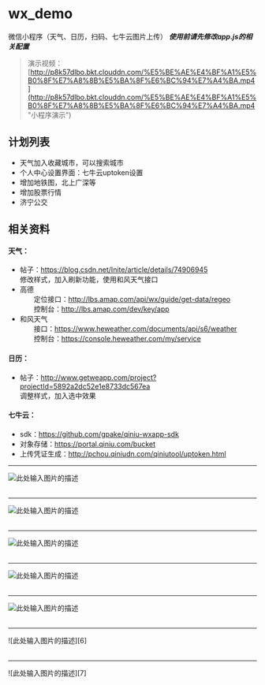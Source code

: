 # wx_demo
微信小程序（天气、日历，扫码、七牛云图片上传）
***使用前请先修改app.js的相关配置***
> 演示视频：
[http://p8k57dlbo.bkt.clouddn.com/%E5%BE%AE%E4%BF%A1%E5%B0%8F%E7%A8%8B%E5%BA%8F%E6%BC%94%E7%A4%BA.mp4](http://p8k57dlbo.bkt.clouddn.com/%E5%BE%AE%E4%BF%A1%E5%B0%8F%E7%A8%8B%E5%BA%8F%E6%BC%94%E7%A4%BA.mp4 "小程序演示")
## 计划列表
- 天气加入收藏城市，可以搜索城市
- 个人中心设置界面：七牛云uptoken设置
- 增加地铁图，北上广深等
- 增加股票行情
- 济宁公交

## 相关资料
#### 天气：
- 帖子：https://blog.csdn.net/Inite/article/details/74906945<br/>
 	修改样式，加入刷新功能，使用和风天气接口
- 高德<br/>
　　定位接口：http://lbs.amap.com/api/wx/guide/get-data/regeo<br/>
　　控制台：http://lbs.amap.com/dev/key/app<br/>
- 和风天气<br/>
　　接口：https://www.heweather.com/documents/api/s6/weather<br/>
　　控制台：https://console.heweather.com/my/service<br/>

#### 日历：
- 帖子：http://www.getweapp.com/project?projectId=5892a2dc52e1e8733dc567ea<br/>
	调整样式，加入选中效果
	
	
#### 七牛云：
- sdk：https://github.com/gpake/qiniu-wxapp-sdk
- 对象存储：https://portal.qiniu.com/bucket
- 上传凭证生成：http://pchou.qiniudn.com/qiniutool/uptoken.html
	
----------


![此处输入图片的描述][1]<br/><br/>
***
![此处输入图片的描述][2]<br/><br/>  
***
![此处输入图片的描述][3]<br/><br/>
***
![此处输入图片的描述][4]<br/><br/>
***
![此处输入图片的描述][5]<br/><br/>
***
![此处输入图片的描述][6]<br/><br/>
***
![此处输入图片的描述][7]

[1]: http://p8k57dlbo.bkt.clouddn.com/wx_preview_1.jpg
[2]: http://p8k57dlbo.bkt.clouddn.com/wx_preview_2.jpg
[3]: http://p8k57dlbo.bkt.clouddn.com/wx_preview_3.jpg
[4]: http://p8k57dlbo.bkt.clouddn.com/wx_preview_4.jpg
[5]: http://p8k57dlbo.bkt.clouddn.com/wx_preview_5.jpg
[5]: http://p8k57dlbo.bkt.clouddn.com/wx_preview_6.jpg
[5]: http://p8k57dlbo.bkt.clouddn.com/wx_preview_7.jpg
